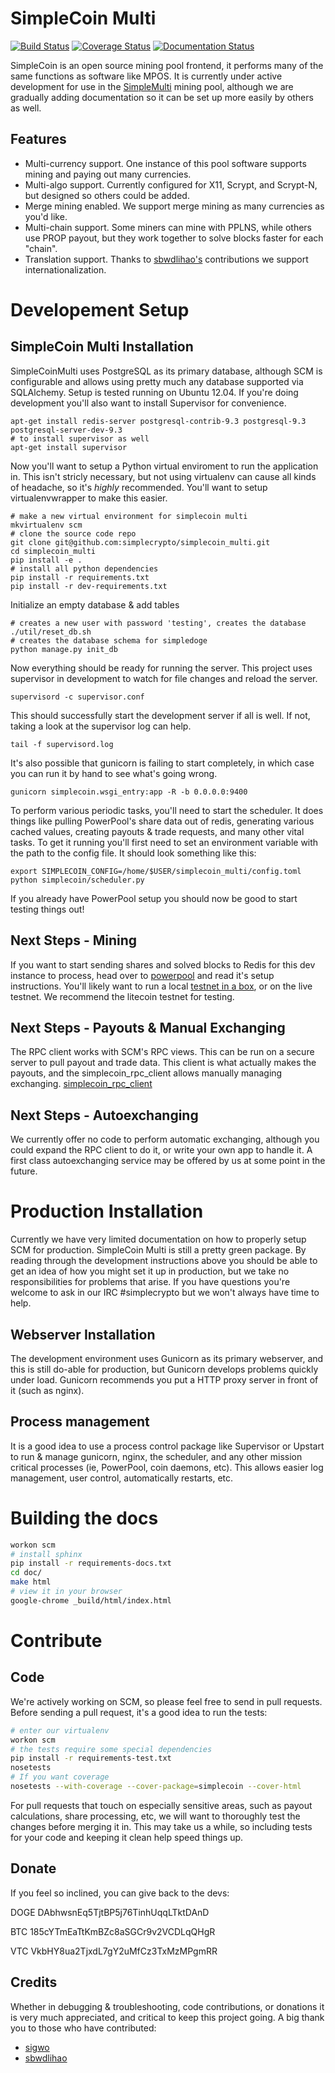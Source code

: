 SimpleCoin Multi
================
[![Build Status](https://travis-ci.org/simplecrypto/simplecoin_multi.svg?branch=master)](https://travis-ci.org/simplecrypto/simplecoin_multi)
[![Coverage Status](https://coveralls.io/repos/simplecrypto/simplecoin_multi/badge.png?branch=master)](https://coveralls.io/r/simplecrypto/simplecoin_multi?branch=master)
[![Documentation Status](https://readthedocs.org/projects/simplecoin-multi/badge/?version=latest)](https://readthedocs.org/projects/simplecoin-multi/?badge=latest)

SimpleCoin is an open source mining pool frontend, it performs many of the same
functions as software like MPOS. It is currently under active development for
use in the [SimpleMulti](http://simplemulti.com) mining pool, although we are
gradually adding documentation so it can be set up more easily by others as well.

Features
-----------------------------
* Multi-currency support. One instance of this pool software supports mining
  and paying out many currencies.
* Multi-algo support. Currently configured for X11, Scrypt, and Scrypt-N, but
  designed so others could be added.
* Merge mining enabled. We support merge mining as many currencies as you'd
  like.
* Multi-chain support. Some miners can mine with PPLNS, while others use PROP
  payout, but they work together to solve blocks faster for each "chain".
* Translation support. Thanks to [sbwdlihao's](https://github.com/sbwdlihao)
  contributions we support internationalization.


Developement Setup
==============================

SimpleCoin Multi Installation
-----------------------------
SimpleCoinMulti uses PostgreSQL as its primary database, although SCM is
configurable and allows using pretty much any database supported via SQLAlchemy.
Setup is tested running on Ubuntu 12.04. If you're doing development you'll
also want to install Supervisor for convenience.

    apt-get install redis-server postgresql-contrib-9.3 postgresql-9.3 postgresql-server-dev-9.3
    # to install supervisor as well
    apt-get install supervisor

Now you'll want to setup a Python virtual enviroment to run the application in.
This isn't stricly necessary, but not using virtualenv can cause all kinds of
headache, so it's *highly* recommended. You'll want to setup virtualenvwrapper
to make this easier.

    # make a new virtual environment for simplecoin multi
    mkvirtualenv scm
    # clone the source code repo
    git clone git@github.com:simplecrypto/simplecoin_multi.git
    cd simplecoin_multi
    pip install -e .
    # install all python dependencies
    pip install -r requirements.txt
    pip install -r dev-requirements.txt

Initialize an empty database & add tables

    # creates a new user with password 'testing', creates the database
    ./util/reset_db.sh
    # creates the database schema for simpledoge
    python manage.py init_db

Now everything should be ready for running the server. This project uses
supervisor in development to watch for file changes and reload the server.

    supervisord -c supervisor.conf

This should successfully start the development server if all is well. If not,
taking a look at the supervisor log can help.

    tail -f supervisord.log

It's also possible that gunicorn is failing to start completely, in which case you can run it
by hand to see what's going wrong.

    gunicorn simplecoin.wsgi_entry:app -R -b 0.0.0.0:9400

To perform various periodic tasks, you'll need to start the scheduler. It does
things like pulling PowerPool's share data out of redis, generating various
cached values, creating payouts & trade requests, and many other vital tasks.
To get it running you'll first need to set an environment variable with the
path to the config file. It should look something like this:

    export SIMPLECOIN_CONFIG=/home/$USER/simplecoin_multi/config.toml
    python simplecoin/scheduler.py

If you already have PowerPool setup you should now be good to start testing
things out!

Next Steps - Mining
-----------------------------
If you want to start sending shares and solved blocks to Redis for this dev
instance to process, head over to
[powerpool](https://github.com/simplecrypto/powerpool) and read it's setup
instructions. You'll likely want to run a local [testnet in a
box](https://github.com/freewil/bitcoin-testnet-box), or on the live testnet.
We recommend the litecoin testnet for testing.

Next Steps - Payouts & Manual Exchanging
----------------------------------------
The RPC client works with SCM's RPC views. This can be run on a secure server
to pull payout and trade data. This client is what actually makes the payouts,
and the simplecoin_rpc_client allows manually managing exchanging.
[simplecoin_rpc_client](http://github.com/simplecrypto/simplecoin_rpc_client)

Next Steps - Autoexchanging
-----------------------------
We currently offer no code to perform automatic exchanging, although you could
expand the RPC client to do it, or write your own app to handle it. A first
class autoexchanging service may be offered by us at some point in the future.


Production Installation
==============================
Currently we have very limited documentation on how to properly setup SCM for
production. SimpleCoin Multi is still a pretty green package. By reading
through the development instructions above you should be able to get an idea of
how you might set it up in production, but we take no responsibilities for
problems that arise. If you have questions you're welcome to ask in
our IRC #simplecrypto but we won't always have time to help.

Webserver Installation
-----------------------------
The development environment uses Gunicorn as its primary webserver, and this
is still do-able for production, but Gunicorn develops problems quickly under
load. Gunicorn recommends you put a HTTP proxy server in front of it (such as
nginx).

Process management
-----------------------------
It is a good idea to use a process control package like Supervisor or Upstart
to run & manage gunicorn, nginx, the scheduler, and any other mission critical
processes (ie, PowerPool, coin daemons, etc). This allows easier log
management, user control, automatically restarts, etc.


Building the docs
==============================
``` bash
workon scm
# install sphinx
pip install -r requirements-docs.txt
cd doc/
make html
# view it in your browser
google-chrome _build/html/index.html
```

Contribute
===============

Code
---------------
We're actively working on SCM, so please feel free to send in pull requests.
Before sending a pull request, it's a good idea to run the tests:

``` bash
# enter our virtualenv
workon scm
# the tests require some special dependencies
pip install -r requirements-test.txt
nosetests
# If you want coverage
nosetests --with-coverage --cover-package=simplecoin --cover-html
```

For pull requests that touch on especially sensitive areas, such as payout
calculations, share processing, etc, we will want to thoroughly test the changes
before merging it in. This may take us a while, so including tests for your code
and keeping it clean help speed things up.

Donate
---------------
If you feel so inclined, you can give back to the devs:

DOGE DAbhwsnEq5TjtBP5j76TinhUqqLTktDAnD

BTC 185cYTmEaTtKmBZc8aSGCr9v2VCDLqQHgR

VTC VkbHY8ua2TjxdL7gY2uMfCz3TxMzMPgmRR


Credits
---------------

Whether in debugging & troubleshooting, code contributions, or donations it is
very much appreciated, and critical to keep this project going. A big thank you
to those who have contributed:

* [sigwo](https://github.com/sigwo)
* [sbwdlihao](https://github.com/sbwdlihao)